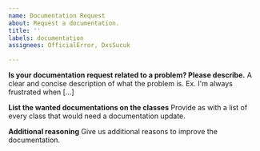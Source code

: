 ```yaml
---
name: Documentation Request
about: Request a documentation.
title: ''
labels: documentation
assignees: OfficialError, DxsSucuk

---
```


**Is your documentation request related to a problem? Please describe.**
A clear and concise description of what the problem is. Ex. I'm always frustrated when [...]

**List the wanted documentations on the classes**
Provide as with a list of every class that would need a documentation update.

**Additional reasoning**
Give us additional reasons to improve the documentation.
